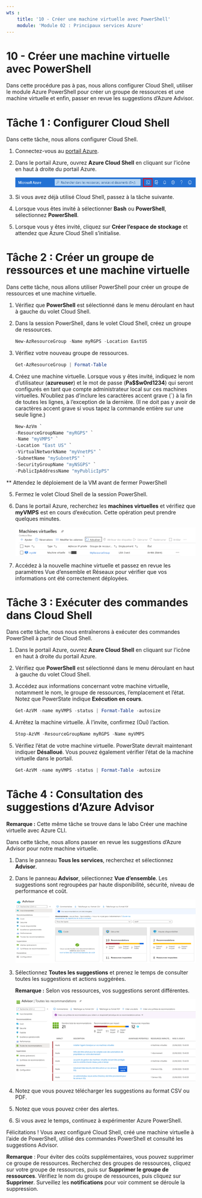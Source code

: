 ```yaml
---
wts :
    title: '10 - Créer une machine virtuelle avec PowerShell'
    module: 'Module 02 : Principaux services Azure'
---
```

# 10 - Créer une machine virtuelle avec PowerShell

Dans cette procédure pas à pas, nous allons configurer Cloud Shell, utiliser le module Azure PowerShell pour créer un groupe de ressources et une machine virtuelle et enfin, passer en revue les suggestions d’Azure Advisor. 

# Tâche 1 : Configurer Cloud Shell

Dans cette tâche, nous allons configurer Cloud Shell. 

1. Connectez-vous au [portail Azure](https://portal.azure.com).

2. Dans le portail Azure, ouvrez **Azure Cloud Shell** en cliquant sur l’icône en haut à droite du portail Azure.

    ![Capture d’écran de l’icône Azure Cloud Shell dans le portail Azure.](../images/1002.png)

3. Si vous avez déjà utilisé Cloud Shell, passez à la tâche suivante. 

4. Lorsque vous êtes invité à sélectionner **Bash** ou **PowerShell**, sélectionnez **PowerShell**. 

5. Lorsque vous y êtes invité, cliquez sur **Créer l’espace de stockage** et attendez que Azure Cloud Shell s’initialise. 

# Tâche 2 : Créer un groupe de ressources et une machine virtuelle

Dans cette tâche, nous allons utiliser PowerShell pour créer un groupe de ressources et une machine virtuelle.  

1. Vérifiez que **PowerShell** est sélectionné dans le menu déroulant en haut à gauche du volet Cloud Shell.

2. Dans la session PowerShell, dans le volet Cloud Shell, créez un groupe de ressources. 

    ```PowerShell
    New-AzResourceGroup -Name myRGPS -Location EastUS
    ```

3. Vérifiez votre nouveau groupe de ressources. 

    ```PowerShell
    Get-AzResourceGroup | Format-Table
    ```

4. Créez une machine virtuelle. Lorsque vous y êtes invité, indiquez le nom d’utilisateur (**azureuser**) et le mot de passe (**Pa$$w0rd1234**) qui seront configurés en tant que compte administrateur local sur ces machines virtuelles. N’oubliez pas d’inclure les caractères accent grave (`) à la fin de toutes les lignes, à l’exception de la dernière. (Il ne doit pas y avoir de caractères accent grave si vous tapez la commande entière sur une seule ligne.)

    ```PowerShell
    New-AzVm `
    -ResourceGroupName "myRGPS" `
    -Name "myVMPS" `
    -Location "East US" `
    -VirtualNetworkName "myVnetPS" `
    -SubnetName "mySubnetPS" `
    -SecurityGroupName "myNSGPS" `
    -PublicIpAddressName "myPublicIpPS"
    ```
** Attendez le déploiement de la VM avant de fermer PowerShell

5. Fermez le volet Cloud Shell de la session PowerShell.

6. Dans le portail Azure, recherchez les **machines virtuelles** et vérifiez que **myVMPS** est en cours d’exécution. Cette opération peut prendre quelques minutes.

    ![Capture d’écran de la page des machines virtuelles avec myVMPS en cours d’exécution.](../images/1001.png)

7. Accédez à la nouvelle machine virtuelle et passez en revue les paramètres Vue d’ensemble et Réseaux pour vérifier que vos informations ont été correctement déployées. 

# Tâche 3 : Exécuter des commandes dans Cloud Shell

Dans cette tâche, nous nous entraînerons à exécuter des commandes PowerShell à partir de Cloud Shell. 

1. Dans le portail Azure, ouvrez **Azure Cloud Shell** en cliquant sur l’icône en haut à droite du portail Azure.

2. Vérifiez que **PowerShell** est sélectionné dans le menu déroulant en haut à gauche du volet Cloud Shell.

3. Accédez aux informations concernant votre machine virtuelle, notamment le nom, le groupe de ressources, l’emplacement et l’état. Notez que PowerState indique **Exécution en cours**.

    ```PowerShell
    Get-AzVM -name myVMPS -status | Format-Table -autosize
    ```

4. Arrêtez la machine virtuelle. À l’invite, confirmez (Oui) l’action. 

    ```PowerShell
    Stop-AzVM -ResourceGroupName myRGPS -Name myVMPS
    ```

5. Vérifiez l’état de votre machine virtuelle. PowerState devrait maintenant indiquer **Désalloué**. Vous pouvez également vérifier l’état de la machine virtuelle dans le portail. 

    ```PowerShell
    Get-AzVM -name myVMPS -status | Format-Table -autosize
    ```

# Tâche 4 : Consultation des suggestions d’Azure Advisor

**Remarque :** Cette même tâche se trouve dans le labo Créer une machine virtuelle avec Azure CLI. 

Dans cette tâche, nous allons passer en revue les suggestions d’Azure Advisor pour notre machine virtuelle. 

1. Dans le panneau **Tous les services**, recherchez et sélectionnez **Advisor**. 

2. Dans le panneau **Advisor**, sélectionnez **Vue d’ensemble**. Les suggestions sont regroupées par haute disponibilité, sécurité, niveau de performance et coût. 

    ![Capture d’écran de la page Vue d’ensemble d’Advisor ](../images/1003.png)

3. Sélectionnez **Toutes les suggestions** et prenez le temps de consulter toutes les suggestions et actions suggérées. 

    **Remarque :** Selon vos ressources, vos suggestions seront différentes. 

    ![Capture d’écran de la page Toutes les suggestions Advisor. ](../images/1004.png)

4. Notez que vous pouvez télécharger les suggestions au format CSV ou PDF. 

5. Notez que vous pouvez créer des alertes. 

6. Si vous avez le temps, continuez à expérimenter Azure PowerShell. 

Félicitations ! Vous avez configuré Cloud Shell, créé une machine virtuelle à l’aide de PowerShell, utilisé des commandes PowerShell et consulté les suggestions Advisor.

**Remarque** : Pour éviter des coûts supplémentaires, vous pouvez supprimer ce groupe de ressources. Recherchez des groupes de ressources, cliquez sur votre groupe de ressources, puis sur **Supprimer le groupe de ressources**. Vérifiez le nom du groupe de ressources, puis cliquez sur **Supprimer**. Surveillez les **notifications** pour voir comment se déroule la suppression.
